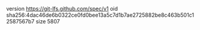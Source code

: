 version https://git-lfs.github.com/spec/v1
oid sha256:4dac46de6b0322ce0fd0bee13a5c7d1b7ae2725882be8c463b501c12587567b7
size 5807
